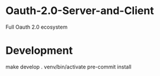 # Oauth-2.0-Server-and-Client
Full Oauth 2.0 ecosystem

# Development
make develop
. venv/bin/activate
pre-commit install
